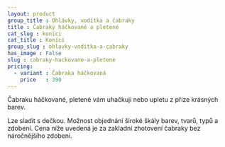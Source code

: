 ```yaml
---
layout: product
group_title : Ohlávky, vodítka a čabraky
title : Čabraky háčkované a pletené
cat_slug : konici
cat_title : Koníci
group_slug : ohlavky-voditka-a-cabraky
has_image : False
slug : cabraky-hackovane-a-pletene
pricing:
  - variant : Čabraka háčkovaná
    price   : 390
---
```


Čabraku háčkované, pletené vám uhačkuji nebo upletu z příze krásných barev. 

Lze sladit s dečkou. Možnost objednání široké škály barev, tvarů, typů a zdobení.
Cena níže uvedená je za zakladní zhotovení čabraky bez náročnějšího zdobení.

